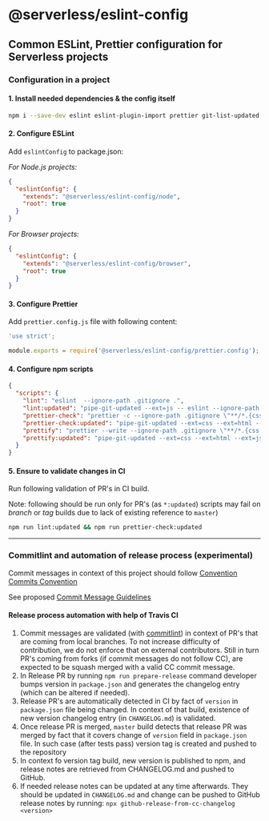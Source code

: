 # @serverless/eslint-config

## Common ESLint, Prettier configuration for Serverless projects

### Configuration in a project

#### 1. Install needed dependencies & the config itself

```bash
npm i --save-dev eslint eslint-plugin-import prettier git-list-updated @serverless/eslint-config
```

#### 2. Configure ESLint

Add `eslintConfig` to package.json:

_For Node.js projects:_

```json
{
  "eslintConfig": {
    "extends": "@serverless/eslint-config/node",
    "root": true
  }
}
```

_For Browser projects:_

```json
{
  "eslintConfig": {
    "extends": "@serverless/eslint-config/browser",
    "root": true
  }
}
```

#### 3. Configure Prettier

Add `prettier.config.js` file with following content:

```javascript
'use strict';

module.exports = require('@serverless/eslint-config/prettier.config');
```

#### 4. Configure npm scripts

```json
{
  "scripts": {
    "lint": "eslint  --ignore-path .gitignore .",
    "lint:updated": "pipe-git-updated --ext=js -- eslint --ignore-path .gitignore",
    "prettier-check": "prettier -c --ignore-path .gitignore \"**/*.{css,html,js,json,md,yaml,yml}\"",
    "prettier-check:updated": "pipe-git-updated --ext=css --ext=html --ext=js --ext=json --ext=md --ext=yaml --ext=yml -- prettier -c",
    "prettify": "prettier --write --ignore-path .gitignore \"**/*.{css,html,js,json,md,yaml,yml}\"",
    "prettify:updated": "pipe-git-updated --ext=css --ext=html --ext=js --ext=json --ext=md --ext=yaml --ext=yml -- prettier --write"
  }
}
```

#### 5. Ensure to validate changes in CI

Run following validation of PR's in CI build.

Note: following should be run only for PR's (as `*:updated`) scripts may fail on _branch_ or _tag_ builds due to lack of existing reference to `master`)

```bash
npm run lint:updated && npm run prettier-check:updated
```

---

### Commitlint and automation of release process (experimental)

Commit messages in context of this project should follow [Convention Commits Convention](https://www.conventionalcommits.org/en/v1.0.0-beta.4/#summary)

See proposed [Commit Message Guidelines](https://docs.google.com/document/d/1hKUs3qt_aVp_PBI1UqvfaIqKma3jAJimEoGCRGGbOqs/edit#)

#### Release process automation with help of Travis CI

1. Commit messages are validated (with [commitlint](https://commitlint.js.org/)) in context of PR's that are coming from local branches.
   To not increase difficulty of contribution, we do not enforce that on external contributors. Still in turn PR's coming from forks (if commit messages do not follow CC), are expected to be squash merged with a valid CC commit message.
1. In Release PR by running `npm run prepare-release` command developer bumps version in `package.json` and generates the changelog entry (which can be altered if needed).
1. Release PR's are automatically detected in CI by fact of `version` in `package.json` file being changed.
   In context of that build, existence of new version changelog entry (in `CHANGELOG.md`) is validated.
1. Once release PR is merged, `master` build detects that release PR was merged by fact that it covers change of `version` field in `package.json` file. In such case (after tests pass) version tag is created and pushed to the repository
1. In context fo version tag build, new version is published to npm, and release notes are retrieved from CHANGELOG.md and pushed to GitHub.
1. If needed release notes can be updated at any time afterwards. They should be updated in `CHANGELOG.md` and change can be pushed to GitHub release notes by running:
   `npx github-release-from-cc-changelog <version>`
